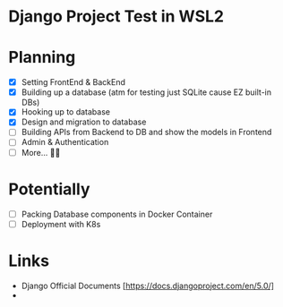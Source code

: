 # Django Project Test in WSL2


# Planning
- [x] Setting FrontEnd & BackEnd
- [x] Building up a database (atm for testing just SQLite cause EZ built-in DBs)
- [x] Hooking up to database
- [x] Design and migration to database 
- [ ] Building APIs from Backend to DB and show the models in Frontend
- [ ] Admin & Authentication
- [ ] More... 🤷‍♂️

# Potentially
- [ ] Packing Database components in Docker Container
- [ ] Deployment with K8s

# Links
- Django Official Documents [https://docs.djangoproject.com/en/5.0/]
- 
